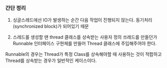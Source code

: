 ### 간단 정리
1. 싱글스레드에선  IO가 발생하는 순간 다음 작업이 진행되지 않는다.
동기처리(synchronized block)가 되어있기 때문

2. 스레드를 생성할 땐 thread 클래스를 상속받는 사용자 정의 쓰레드를 만들던가 Runnable 인터페이스 구현체를 만들어 Thread 클래스에 주입해주어야 한다.  

Runnable의 경우는 Thread가 특정 Class를 상속해야할 때 사용하는 것이 적합하고 
Thread를 상속받는 경우가 일반적인 케이스이다.


